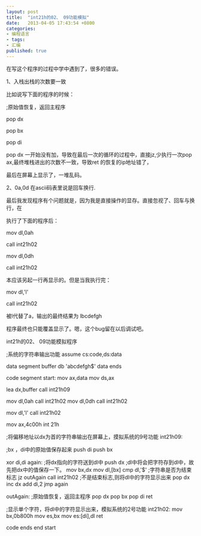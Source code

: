 ```yaml
---
layout: post
title:  "int21h的02、 09功能模拟"
date:   2013-04-05 17:43:54 +0800
categories: 
- 编程语言
- tags:
- 汇编
published: true
---
```


在写这个程序的过程中学中遇到了，很多的错误。

1、入栈出栈的次数要一致


比如说写下面的程序的时候：


  ;原始值恢复，返回主程序

  pop dx

  pop bx

  pop di



pop dx 一开始没有加，导致在最后一次的循环的过程中，直接jz,少执行一次pop ax,最终堆栈进出的次数不一致，导致ret 的恢复的ip地址错了，


最后在屏幕上显示了，一堆乱码。


2、0a,0d 在ascii码表里说是回车换行.


最后我发现程序有个问题就是，因为我是直接操作的显存。直接忽视了、回车与换行，在

执行了下面的程序后：

mov dl,0ah

call int21h02

mov dl,0dh

call int21h02



本应该另起一行再显示的。但是当我执行完：

mov dl,'l'

call int21h02

被l代替了a，输出的最终结果为   lbcdefgh

程序最终也只能覆盖显示了。嗯，这个bug留在以后调试吧。




int21h的02、 09功能模拟程序

;系统的字符串输出功能
assume cs:code,ds:data
       
data segment
buffer db 'abcdefgh$'
data  ends
       
code segment
start:
mov ax,data
mov ds,ax
       
lea dx,buffer
call int21h09
       
mov dl,0ah
call int21h02
mov dl,0dh
call int21h02
       
mov dl,'l'
call int21h02
       
       
mov ax,4c00h
  int 21h
    
    
;将偏移地址以dx为首的字符串输出在屏幕上，摸拟系统的9号功能
int21h09:
    
  ;bx ，di中的原始值保存起来
 push di
 push bx
    
    
   xor di,di
 again:
    ;将dx指向的字符送到dl中
    push dx             ;dl中将会把字符存到dl中，故先把dx中的值保存一下。
    mov bx,dx
    mov dl,[bx]
    cmp dl,'$'          ;字符串是否为结束标志
    jz outAgain
    call int21h02       ;不是结束标志,则将dl中的字符显示出来
    pop dx
    inc dx
    add di,2
    jmp again
        
  outAgain:
     ;原始值恢复，返回主程序
     pop dx
     pop bx
     pop di
ret
     
 ;显示单个字符，将dl中的字符显示出来，模拟系统的2号功能
int21h02:
  mov bx,0b800h
  mov es,bx
  mov es:[di],dl
ret
   
   
   
code ends
end start


